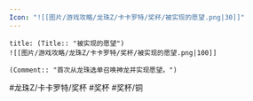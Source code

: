 ```yaml
---
Icon: "![[图片/游戏攻略/龙珠Z/卡卡罗特/奖杯/被实现的愿望.png|30]]"
---
```

```ad-common-bronze-trophy
title: (Title:: "被实现的愿望")
![[图片/游戏攻略/龙珠Z/卡卡罗特/奖杯/被实现的愿望.png|100]]

(Comment:: "首次从龙珠选单召唤神龙并实现愿望。")
```

#龙珠Z/卡卡罗特/奖杯 #奖杯 #奖杯/铜
